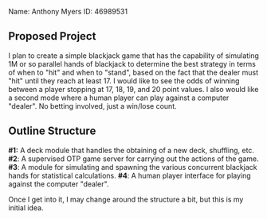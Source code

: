 Name: Anthony Myers           ID: 46989531

## Proposed Project

I plan to create a simple blackjack game that has the capability of 
simulating 1M or so parallel hands of blackjack to determine the best
strategy in terms of when to "hit" and when to "stand", based on the
fact that the dealer must "hit" until they reach at least 17. I would
like to see the odds of winning between a player stopping at 17, 18, 
19, and 20 point values. I also would like a second mode where a human
player can play against a computer "dealer". No betting involved, just
a win/lose count.

## Outline Structure

**#1:** A deck module that handles the obtaining of a new deck, shuffling, etc.
**#2**: A supervised OTP game server for carrying out the actions of the game.
**#3**: A module for simulating and spawning the various concurrent blackjack 
hands for statistical calculations.
**#4**: A human player interface for playing against the computer "dealer".

Once I get into it, I may change around the structure a bit, but this is
my initial idea.